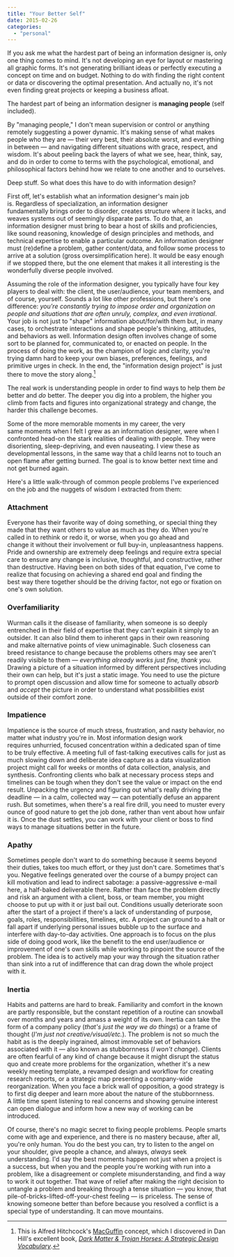 ```yaml
---
title: "Your Better Self"
date: 2015-02-26
categories: 
  - "personal"
---
```


If you ask me what the hardest part of being an information designer is, only one thing comes to mind. It's not developing an eye for layout or mastering all graphic forms. It's not generating brilliant ideas or perfectly executing a concept on time and on budget. Nothing to do with finding the right content or data or discovering the optimal presentation. And actually no, it's not even finding great projects or keeping a business afloat.

The hardest part of being an information designer is **managing people** (self included).

By "managing people," I don't mean supervision or control or anything remotely suggesting a power dynamic. It's making sense of what makes people who they are — their very best, their absolute worst, and everything in between — and navigating different situations with grace, respect, and wisdom. It's about peeling back the layers of what we see, hear, think, say, and do in order to come to terms with the psychological, emotional, and philosophical factors behind how we relate to one another and to ourselves.

Deep stuff. So what does this have to do with information design?

First off, let's establish what an information designer's main job is. Regardless of specialization, an information designer fundamentally brings order to disorder, creates structure where it lacks, and weaves systems out of seemingly disparate parts. To do that, an information designer must bring to bear a host of skills and proficiencies, like sound reasoning, knowledge of design principles and methods, and technical expertise to enable a particular outcome. An information designer must (re)define a problem, gather content/data, and follow some process to arrive at a solution (gross oversimplification here). It would be easy enough if we stopped there, but the one element that makes it all interesting is the wonderfully diverse people involved.

Assuming the role of the information designer, you typically have four key players to deal with: the client, the user/audience, your team members, and of course, yourself. Sounds a lot like other professions, but there's one difference: _you're constantly trying to impose order and organization on people and situations that are often unruly, complex, and even irrational_. Your job is not just to "shape" information about/for/with them but, in many cases, to orchestrate interactions and shape people's thinking, attitudes, and behaviors as well. Information design often involves change of some sort to be planned for, communicated to, or enacted on people. In the process of doing the work, as the champion of logic and clarity, you're trying damn hard to keep your own biases, preferences, feelings, and primitive urges in check. In the end, the "information design project" is just there to move the story along.[^1]

[^1]: This is Alfred Hitchcock's [MacGuffin](http://en.wikipedia.org/wiki/MacGuffin) concept, which I discovered in Dan Hill's excellent book, _[Dark Matter & Trojan Horses: A Strategic Design Vocabulary](https://www.google.com/books/edition/Dark_Matter_and_Trojan_Horses/YReDtAEACAAJ?hl=en)_.

The real work is understanding people in order to find ways to help them _be_ better and _do_ better. The deeper you dig into a problem, the higher you climb from facts and figures into organizational strategy and change, the harder this challenge becomes.

Some of the more memorable moments in my career, the very same moments when I felt I grew as an information designer, were when I confronted head-on the stark realities of dealing with people. They were disorienting, sleep-depriving, and even nauseating. I view these as developmental lessons, in the same way that a child learns not to touch an open flame after getting burned. The goal is to know better next time and not get burned again.

Here's a little walk-through of common people problems I've experienced on the job and the nuggets of wisdom I extracted from them:

### Attachment
Everyone has their favorite way of doing something, or special thing they made that they want others to value as much as they do. When you're called in to rethink or redo it, or worse, when you go ahead and change it without their involvement or full buy-in, unpleasantness happens. Pride and ownership are extremely deep feelings and require extra special care to ensure any change is inclusive, thoughtful, and constructive, rather than destructive. Having been on both sides of that equation, I've come to realize that focusing on achieving a shared end goal and finding the best way there together should be the driving factor, not ego or fixation on one's own solution.

### Overfamiliarity
Wurman calls it the disease of familiarity, when someone is so deeply entrenched in their field of expertise that they can't explain it simply to an outsider. It can also blind them to inherent gaps in their own reasoning and make alternative points of view unimaginable. Such closeness can breed resistance to change because the problems others may see aren't readily visible to them — _everything already works just fine, thank you_. Drawing a picture of a situation informed by different perspectives including their own can help, but it's just a static image. You need to use the picture to prompt open discussion and allow time for someone to actually _absorb_ and _accept_ the picture in order to understand what possibilities exist outside of their comfort zone.

### Impatience
Impatience is the source of much stress, frustration, and nasty behavior, no matter what industry you're in. Most information design work requires unhurried, focused concentration within a dedicated span of time to be truly effective. A meeting full of fast-talking executives calls for just as much slowing down and deliberate idea capture as a data visualization project might call for weeks or months of data collection, analysis, and synthesis. Confronting clients who balk at necessary process steps and timelines can be tough when they don't see the value or impact on the end result. Unpacking the urgency and figuring out what's really driving the deadline — in a calm, collected way — can potentially defuse an apparent rush. But sometimes, when there's a real fire drill, you need to muster every ounce of good nature to get the job done, rather than vent about how unfair it is. Once the dust settles, you can work with your client or boss to find ways to manage situations better in the future.

### Apathy
Sometimes people don't want to do something because it seems beyond their duties, takes too much effort, or they just don't care. Sometimes that's you. Negative feelings generated over the course of a bumpy project can kill motivation and lead to indirect sabotage: a passive-aggressive e-mail here, a half-baked deliverable there. Rather than face the problem directly and risk an argument with a client, boss, or team member, you might choose to put up with it or just bail out. Conditions usually deteriorate soon after the start of a project if there's a lack of understanding of purpose, goals, roles, responsibilities, timelines, etc. A project can ground to a halt or fall apart if underlying personal issues bubble up to the surface and interfere with day-to-day activities. One approach is to focus on the plus side of doing good work, like the benefit to the end user/audience or improvement of one's own skills while working to pinpoint the source of the problem. The idea is to actively map your way through the situation rather than sink into a rut of indifference that can drag down the whole project with it.

### Inertia
Habits and patterns are hard to break. Familiarity and comfort in the known are partly responsible, but the constant repetition of a routine can snowball over months and years and amass a weight of its own. Inertia can take the form of a company policy (_that's just the way we do things_) or a frame of thought (_I'm just not creative/visual/etc._). The problem is not so much the habit as is the deeply ingrained, almost immovable set of behaviors associated with it — also known as stubbornness (_I won't change_). Clients are often fearful of any kind of change because it might disrupt the status quo and create more problems for the organization, whether it's a new weekly meeting template, a revamped design and workflow for creating research reports, or a strategic map presenting a company-wide reorganization. When you face a brick wall of opposition, a good strategy is to first dig deeper and learn more about the nature of the stubbornness. A little time spent listening to real concerns and showing genuine interest can open dialogue and inform how a new way of working can be introduced.

Of course, there's no magic secret to fixing people problems. People smarts come with age and experience, and there is no mastery because, after all, you're only human. You do the best you can, try to listen to the angel on your shoulder, give people a chance, and always, _always_ seek understanding. I'd say the best moments happen not just when a project is a success, but when you and the people you're working with run into a problem, like a disagreement or complete misunderstanding, and find a way to work it out together. That wave of relief after making the right decision to untangle a problem and breaking through a tense situation — you know, that pile-of-bricks-lifted-off-your-chest feeling — is priceless. The sense of knowing someone better than before because you resolved a conflict is a special type of understanding. It can move mountains.
